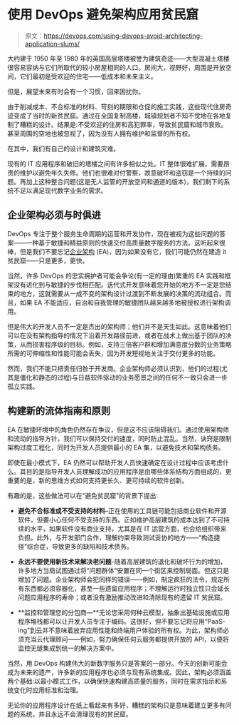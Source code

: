 # 使用 DevOps 避免架构应用贫民窟

> 原文：<https://devops.com/using-devops-avoid-architecting-application-slums/>

大约建于 1950 年至 1980 年的英国高层塔楼被誉为建筑奇迹——大型混凝土塔楼很容易容纳与它们所取代的较小房屋相同的人口。房间大，视野好，周围是开放空间，它们最初是受欢迎的住宅——低成本和未来主义。

但是，展望未来有时会有一个习惯，回来困扰你。

由于削减成本、不合标准的材料、苛刻的期限和仓促的施工实践，这些现代住房奇迹变成了当时的新贫民窟。通过在全国复制高楼，城镇规划者不知不觉地在各地复制了糟糕的设计。结果是:不受欢迎的住房和高犯罪率，导致贫民窟和城市衰败。甚至周围的空地也被忽视了，因为没有人拥有维护和监督的所有权。

在其中，我们有自己的设计和建筑灾难。

现有的 IT 应用程序和破旧的塔楼之间有许多相似之处。IT 整体很难扩展，需要昂贵的维护以避免年久失修。他们也很难对付警察，故意破坏和盗窃是一个持续的问题。再加上这种整合问题(这是无人监管的开放空间和通道的版本)，我们剩下的系统不足以满足现代数字业务的需求。

## 企业架构必须与时俱进

DevOps 专注于整个服务生命周期的运营和开发协作，现在被视为这些问题的答案——一种基于敏捷和精益原则的快速交付高质量数字服务的方法。这听起来很棒，但是我们不要忘记[企业架构](https://en.wikipedia.org/wiki/Enterprise_architecture) (EA)，因为如果没有它，我们可能仍然在建造 it 贫民窟——只是更多，更快。

当然，许多 DevOps 的忠实拥护者可能会争论(有一定的理由)繁重的 EA 实践和框架没有进化到与敏捷的步伐相匹配。迭代式开发意味着您开始的地方不一定是您结束的地方，这就需要从一成不变的架构设计过渡到不断发展的决策的流动组合。而且，如果 EA 不能适应，自治和自我管理的敏捷团队越来越多地被授权进行架构调用。

但是伟大的开发人员不一定是杰出的架构师；他们并不是天生如此。这意味着他们可以在没有架构指导的情况下沿着开发路径前进，或者在战术上做出基于团队的决策，从而损害程序级的目标。例如，支持三倍客户群和增加满意度分数的业务策略所需的可伸缩性和性能可能会丢失，因为开发短视地关注于交付更多的功能。

然而，我们不能只把责任归咎于开发商。企业架构师必须认识到，他们的过程(尤其是僵化和静态的过程)与日益软件驱动的业务愿景之间的任何不一致只会进一步孤立实践。

## 构建新的流体指南和原则

EA 在敏捷环境中的角色仍然存在争议，但是这不应该阻碍我们。通过使用架构师和流动的指导方针，我们可以保持交付的速度，同时防止混乱。当然，诀窍是限制架构过度工程化，同时为开发人员提供最小的 EA 集，以避免技术和架构债务。

即使在最小模式下，EA 仍然可以帮助开发人员快速确定在设计过程中应该考虑什么。其目的是指导开发人员理解成功的应用程序是由哪些体系结构方面组成的，更重要的是，新的思维方式如何支持更长久、更可持续的软件创新。

有趣的是，这些做法可以在“避免贫民窟”的背景下提出:

*   **避免不合标准或不受支持的材料**–正在使用的工具链可能包括商业软件和开源软件，但要小心任何不受支持的东西。正如维护高层建筑的成本达到了不可持续的水平，如果软件没有商业支持，尤其是在 IT 运营方面，也会给组织带来负担。此外，与开发部门合作，理解约束导致测试妥协的地方——“构造捷径”综合症，导致更多的缺陷和技术债务。

*   **永远不要使用新技术来解决老问题**-随着高层建筑的退化和破坏行为的增加，许多地方当局试图通过将“问题群体”安置在同一个街区来控制局面。但这只是增加了问题。企业架构师会犯同样的错误——例如，制定疯狂的法令，规定所有东西都必须容器化，甚至一些遗留应用程序；不理解运行时独立性只会延长问题应用程序的寿命；或者没有激励推动改进和清除现有的遗留 IT 贫民窟。

*   **监控和管理您的分包商—**无论您采用何种云模型，抽象出基础设施或应用程序堆栈都可以让开发人员专注于编码。这很好，但不要忘记将应用“PaaS-ing”到云并不意味着放弃应用性能和终端用户体验的所有权。为此，架构师必须充当云代理顾问——例如，努力确保任何云服务都提供开放的 API，以便将监控无缝集成到统一的解决方案中。

当然，用 DevOps 构建伟大的新数字服务只是答案的一部分。今天的创新可能会成为未来的遗产，许多新的应用程序也必须与现有系统集成。因此，架构必须涵盖两个基础:以最小模式工作，以确保快速构建高质量的服务，同时在需求指示和系统变化时应用标准和治理。

无论你的应用程序设计在纸上看起来有多好，糟糕的架构只是意味着建立更多有问题的系统，并且永远不会清理现有的贫民窟。